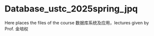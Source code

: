 # Database_ustc_2025spring_jpq
Here places the files of the course 数据库系统及应用，lectures given by Prof. 金培权
